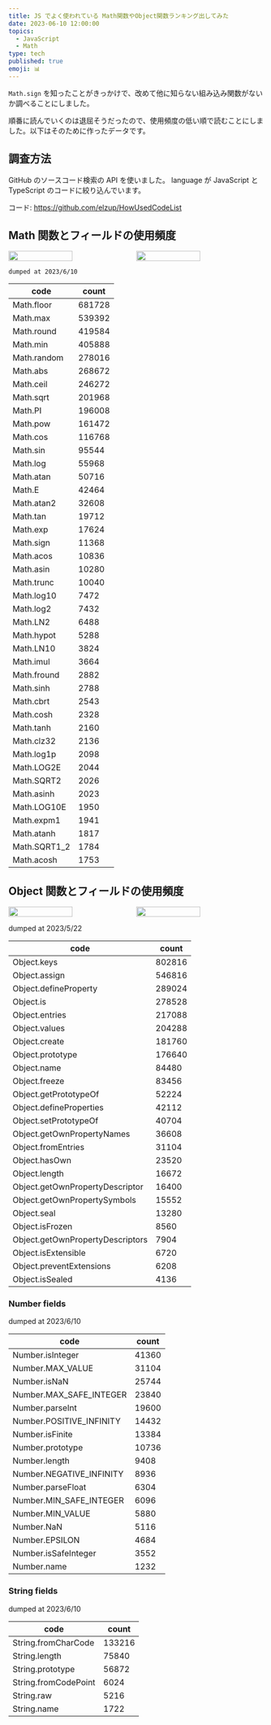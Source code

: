 ```yaml
---
title: JS でよく使われている Math関数やObject関数ランキング出してみた
date: 2023-06-10 12:00:00
topics:
  - JavaScript
  - Math
type: tech
published: true
emoji: 📊
---
```


`Math.sign` を知ったことがきっかけで、改めて他に知らない組み込み関数がないか調べることにしました。

順番に読んでいくのは退屈そうだったので、使用頻度の低い順で読むことにしました。以下はそのために作ったデータです。

## 調査方法

GitHub のソースコード検索の API を使いました。 language が JavaScript と TypeScript のコードに絞り込んでいます。

コード: https://github.com/elzup/HowUsedCodeList

## Math 関数とフィールドの使用頻度

<div style="display: flex;">
  <img style="width: 50%;" src="https://elzup-image-storage.s3.amazonaws.com/blog/how-used-code-math-bar.png" />
  <img style="width: 50%;" src="https://elzup-image-storage.s3.amazonaws.com/blog/how-used-code-math-pie.png" />
</div>

`dumped at 2023/6/10`

| code         | count  |
| ------------ | ------ |
| Math.floor   | 681728 |
| Math.max     | 539392 |
| Math.round   | 419584 |
| Math.min     | 405888 |
| Math.random  | 278016 |
| Math.abs     | 268672 |
| Math.ceil    | 246272 |
| Math.sqrt    | 201968 |
| Math.PI      | 196008 |
| Math.pow     | 161472 |
| Math.cos     | 116768 |
| Math.sin     | 95544  |
| Math.log     | 55968  |
| Math.atan    | 50716  |
| Math.E       | 42464  |
| Math.atan2   | 32608  |
| Math.tan     | 19712  |
| Math.exp     | 17624  |
| Math.sign    | 11368  |
| Math.acos    | 10836  |
| Math.asin    | 10280  |
| Math.trunc   | 10040  |
| Math.log10   | 7472   |
| Math.log2    | 7432   |
| Math.LN2     | 6488   |
| Math.hypot   | 5288   |
| Math.LN10    | 3824   |
| Math.imul    | 3664   |
| Math.fround  | 2882   |
| Math.sinh    | 2788   |
| Math.cbrt    | 2543   |
| Math.cosh    | 2328   |
| Math.tanh    | 2160   |
| Math.clz32   | 2136   |
| Math.log1p   | 2098   |
| Math.LOG2E   | 2044   |
| Math.SQRT2   | 2026   |
| Math.asinh   | 2023   |
| Math.LOG10E  | 1950   |
| Math.expm1   | 1941   |
| Math.atanh   | 1817   |
| Math.SQRT1_2 | 1784   |
| Math.acosh   | 1753   |

## Object 関数とフィールドの使用頻度

<div style="display: flex;">
  <img style="width: 50%;" src="https://elzup-image-storage.s3.amazonaws.com/blog/how-used-code-obj-bar.png" />
  <img style="width: 50%;" src="https://elzup-image-storage.s3.amazonaws.com/blog/how-used-code-obj-pie.png" />
</div>

dumped at 2023/5/22

| code                             | count  |
| -------------------------------- | ------ |
| Object.keys                      | 802816 |
| Object.assign                    | 546816 |
| Object.defineProperty            | 289024 |
| Object.is                        | 278528 |
| Object.entries                   | 217088 |
| Object.values                    | 204288 |
| Object.create                    | 181760 |
| Object.prototype                 | 176640 |
| Object.name                      | 84480  |
| Object.freeze                    | 83456  |
| Object.getPrototypeOf            | 52224  |
| Object.defineProperties          | 42112  |
| Object.setPrototypeOf            | 40704  |
| Object.getOwnPropertyNames       | 36608  |
| Object.fromEntries               | 31104  |
| Object.hasOwn                    | 23520  |
| Object.length                    | 16672  |
| Object.getOwnPropertyDescriptor  | 16400  |
| Object.getOwnPropertySymbols     | 15552  |
| Object.seal                      | 13280  |
| Object.isFrozen                  | 8560   |
| Object.getOwnPropertyDescriptors | 7904   |
| Object.isExtensible              | 6720   |
| Object.preventExtensions         | 6208   |
| Object.isSealed                  | 4136   |

### Number fields

dumped at 2023/6/10

| code                     | count |
| ------------------------ | ----- |
| Number.isInteger         | 41360 |
| Number.MAX_VALUE         | 31104 |
| Number.isNaN             | 25744 |
| Number.MAX_SAFE_INTEGER  | 23840 |
| Number.parseInt          | 19600 |
| Number.POSITIVE_INFINITY | 14432 |
| Number.isFinite          | 13384 |
| Number.prototype         | 10736 |
| Number.length            | 9408  |
| Number.NEGATIVE_INFINITY | 8936  |
| Number.parseFloat        | 6304  |
| Number.MIN_SAFE_INTEGER  | 6096  |
| Number.MIN_VALUE         | 5880  |
| Number.NaN               | 5116  |
| Number.EPSILON           | 4684  |
| Number.isSafeInteger     | 3552  |
| Number.name              | 1232  |

### String fields

dumped at 2023/6/10

| code                 | count  |
| -------------------- | ------ |
| String.fromCharCode  | 133216 |
| String.length        | 75840  |
| String.prototype     | 56872  |
| String.fromCodePoint | 6024   |
| String.raw           | 5216   |
| String.name          | 1722   |

